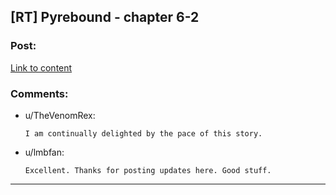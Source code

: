 ## [RT] Pyrebound - chapter 6-2

### Post:

[Link to content](https://pyrebound.wordpress.com/2019/07/07/chapter-6-2/)

### Comments:

- u/TheVenomRex:
  ```
  I am continually delighted by the pace of this story.
  ```

- u/lmbfan:
  ```
  Excellent. Thanks for posting updates here. Good stuff.
  ```

---

